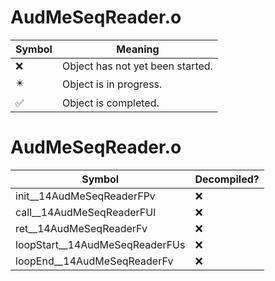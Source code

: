 # AudMeSeqReader.o
| Symbol | Meaning 
| ------------- | ------------- 
| :x: | Object has not yet been started. 
| :eight_pointed_black_star: | Object is in progress. 
| :white_check_mark: | Object is completed. 


# AudMeSeqReader.o
| Symbol | Decompiled? |
| ------------- | ------------- |
| init__14AudMeSeqReaderFPv | :x: |
| call__14AudMeSeqReaderFUl | :x: |
| ret__14AudMeSeqReaderFv | :x: |
| loopStart__14AudMeSeqReaderFUs | :x: |
| loopEnd__14AudMeSeqReaderFv | :x: |
